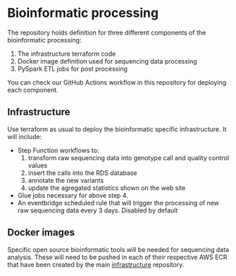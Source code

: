 # Bioinformatic processing

The repository holds definition for three different components of the bioinformatic processing:

1. The infrastructure terraform code
2. Docker image definition used for sequencing data processing
3. PySpark ETL jobs for post processing

You can check our GitHub Actions workflow in this repository for deploying each component.

## Infrastructure
Use terraform as usual to deploy the bioinformatic specific infrastructure. It will include:

* Step Function workflows to:
    1. transform raw sequencing data into genotype call and quality control values
    2. insert the calls into the RDS database
    3. annotate the new variants
    4. update the agregated statistics shown on the web site
* Glue jobs necessary for above step 4.
* An eventbridge scheduled rule that will trigger the processing of new raw sequencing data every 3 days. Disabled by default

## Docker images
Specific open source bioinformatic tools will be needed for sequencing data analysis. These will need to be pushed in each of their respective AWS ECR that have been created by the main [infrastructure](https://github.com/finddx/tbsequencing-infrastructure) repository.

